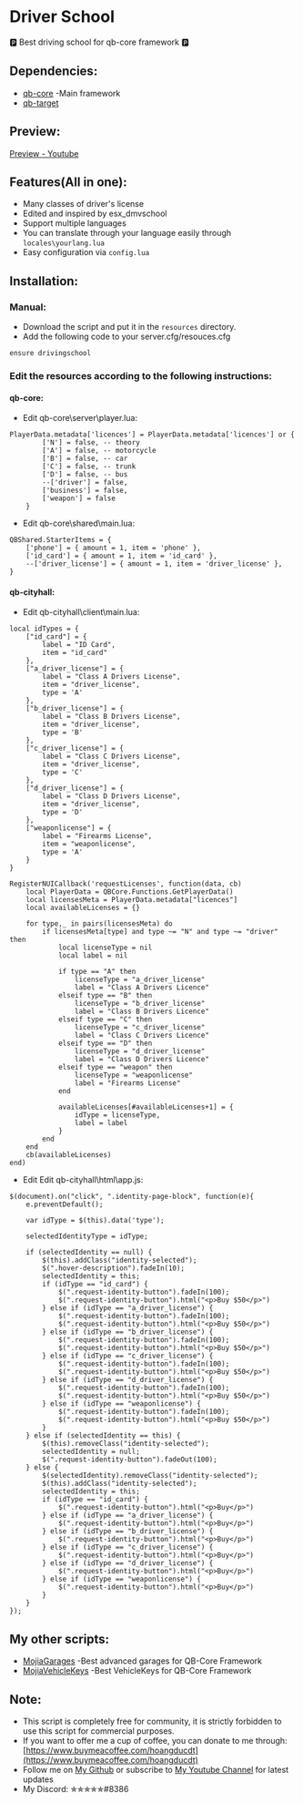 # Driver School
🅿 Best driving school for qb-core framework 🅿

## Dependencies:
- [qb-core](https://github.com/qbcore-framework/qb-core) -Main framework
- [qb-target](https://github.com/BerkieBb/qb-target) 

## Preview:
[Preview - Youtube](https://www.youtube.com/watch?v=du1YJ7e7D8o)

## Features(All in one):
- Many classes of driver's license
- Edited and inspired by esx_dmvschool
- Support multiple languages
- You can translate through your language easily through `locales\yourlang.lua`
- Easy configuration via `config.lua`

## Installation:

### Manual:
- Download the script and put it in the `resources` directory.
- Add the following code to your server.cfg/resouces.cfg
```
ensure drivingschool
```
### Edit the resources according to the following instructions:

#### qb-core:
- Edit qb-core\server\player.lua:

```
PlayerData.metadata['licences'] = PlayerData.metadata['licences'] or {
        ['N'] = false, -- theory
		['A'] = false, -- motorcycle
		['B'] = false, -- car
		['C'] = false, -- trunk
		['D'] = false, -- bus
		--['driver'] = false,
        ['business'] = false,
        ['weapon'] = false
    }
```
- Edit qb-core\shared\main.lua:

```
QBShared.StarterItems = {
    ['phone'] = { amount = 1, item = 'phone' },
    ['id_card'] = { amount = 1, item = 'id_card' },
    --['driver_license'] = { amount = 1, item = 'driver_license' },
}
```

#### qb-cityhall:

- Edit qb-cityhall\client\main.lua:

```
local idTypes = {
    ["id_card"] = {
        label = "ID Card",
        item = "id_card"
    },
    ["a_driver_license"] = {
        label = "Class A Drivers License",
        item = "driver_license",
		type = 'A'
    },
	["b_driver_license"] = {
        label = "Class B Drivers License",
        item = "driver_license",
		type = 'B'
    },
	["c_driver_license"] = {
        label = "Class C Drivers License",
        item = "driver_license",
		type = 'C'
    },
	["d_driver_license"] = {
        label = "Class D Drivers License",
        item = "driver_license",
		type = 'D'
    },
    ["weaponlicense"] = {
        label = "Firearms License",
        item = "weaponlicense",
		type = 'A'
    }
}
```

```
RegisterNUICallback('requestLicenses', function(data, cb)
    local PlayerData = QBCore.Functions.GetPlayerData()
    local licensesMeta = PlayerData.metadata["licences"]
    local availableLicenses = {}

    for type,_ in pairs(licensesMeta) do
        if licensesMeta[type] and type ~= "N" and type ~= "driver" then
            local licenseType = nil
            local label = nil

            if type == "A" then
                licenseType = "a_driver_license"
                label = "Class A Drivers Licence"
			elseif type == "B" then
                licenseType = "b_driver_license"
                label = "Class B Drivers Licence"
			elseif type == "C" then
                licenseType = "c_driver_license"
                label = "Class C Drivers Licence"
			elseif type == "D" then
                licenseType = "d_driver_license"
                label = "Class D Drivers Licence"
            elseif type == "weapon" then
                licenseType = "weaponlicense"
                label = "Firearms License"
            end

            availableLicenses[#availableLicenses+1] = {
                idType = licenseType,
                label = label
            }
        end
    end
    cb(availableLicenses)
end)
```

- Edit Edit qb-cityhall\html\app.js:

```
$(document).on("click", ".identity-page-block", function(e){
    e.preventDefault();

    var idType = $(this).data('type');

    selectedIdentityType = idType;

    if (selectedIdentity == null) {
        $(this).addClass("identity-selected");
        $(".hover-description").fadeIn(10);
        selectedIdentity = this;
        if (idType == "id_card") {
            $(".request-identity-button").fadeIn(100);
            $(".request-identity-button").html("<p>Buy $50</p>")
        } else if (idType == "a_driver_license") {
            $(".request-identity-button").fadeIn(100);
            $(".request-identity-button").html("<p>Buy $50</p>")
		} else if (idType == "b_driver_license") {
            $(".request-identity-button").fadeIn(100);
            $(".request-identity-button").html("<p>Buy $50</p>")
		} else if (idType == "c_driver_license") {
            $(".request-identity-button").fadeIn(100);
            $(".request-identity-button").html("<p>Buy $50</p>")
		} else if (idType == "d_driver_license") {
            $(".request-identity-button").fadeIn(100);
            $(".request-identity-button").html("<p>Buy $50</p>")
        } else if (idType == "weaponlicense") {
            $(".request-identity-button").fadeIn(100);
            $(".request-identity-button").html("<p>Buy $50</p>")
        }
    } else if (selectedIdentity == this) {
        $(this).removeClass("identity-selected");
        selectedIdentity = null;
        $(".request-identity-button").fadeOut(100);
    } else {
        $(selectedIdentity).removeClass("identity-selected");
        $(this).addClass("identity-selected");
        selectedIdentity = this;
        if (idType == "id_card") {
            $(".request-identity-button").html("<p>Buy</p>")
        } else if (idType == "a_driver_license") {
            $(".request-identity-button").html("<p>Buy</p>")
		} else if (idType == "b_driver_license") {
            $(".request-identity-button").html("<p>Buy</p>")
		} else if (idType == "c_driver_license") {
            $(".request-identity-button").html("<p>Buy</p>")
		} else if (idType == "d_driver_license") {
            $(".request-identity-button").html("<p>Buy</p>")
        } else if (idType == "weaponlicense") {
            $(".request-identity-button").html("<p>Buy</p>")
        }
    }
});
```

## My other scripts:
- [MojiaGarages](https://github.com/hoangducdt/MojiaGarages) -Best advanced garages for QB-Core Framework
- [MojiaVehicleKeys](https://github.com/hoangducdt/MojiaVehicleKeys) -Best VehicleKeys for QB-Core Framework
## Note:
- This script is completely free for community, it is strictly forbidden to use this script for commercial purposes.
- If you want to offer me a cup of coffee, you can donate to me through: [https://www.buymeacoffee.com/hoangducdt](https://www.buymeacoffee.com/hoangducdt)
- Follow me on [My Github](https://github.com/hoangducdt) or subscribe to [My Youtube Channel](https://www.youtube.com/channel/UCFIsOgj9zvEWAwFTPRT5mbQ) for latest updates
- My Discord: ✯✯✯✯✯#8386
